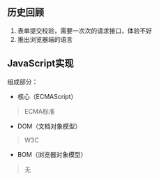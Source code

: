 ## 历史回顾

1. 表单提交校验，需要一次次的请求接口，体验不好
2. 推出浏览器端的语言

## JavaScript实现
组成部分：
- 核心（ECMAScript） 
> ECMA标准

- DOM（文档对象模型）
> W3C

- BOM（浏览器对象模型）
> 无


